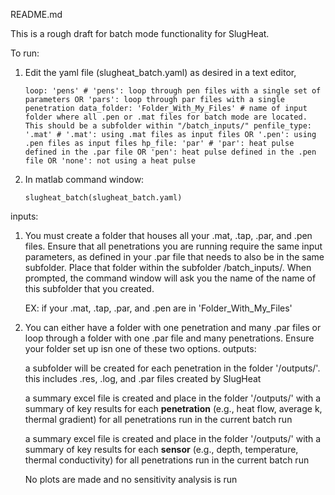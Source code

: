 README.md

This is a rough draft for batch mode functionality for SlugHeat.

To run:

1. Edit the yaml file (slugheat_batch.yaml) as desired in a text editor, 

   	`loop: 'pens'
   		# 'pens': loop through pen files with a single set of parameters OR 'pars': loop through par files with a single penetration
	data_folder: 'Folder_With_My_Files'
		# name of input folder where all .pen or .mat files for batch mode are located. This should be a subfolder within "/batch_inputs/"
	penfile_type: '.mat'
		# '.mat': using .mat files as input files OR '.pen': using .pen files as input files
	hp_file: 'par'
		# 'par': heat pulse defined in the .par file OR 'pen': heat pulse defined in the .pen file OR 'none': not using a heat pulse`

3. In matlab command window:
	
 	`slugheat_batch(slugheat_batch.yaml)`


inputs:
	
1. You must create a folder that houses all your .mat, .tap, .par, and .pen files. Ensure that all penetrations you are running require the same input parameters, as defined in your .par file that needs to also be in the same subfolder. Place that folder within the subfolder /batch_inputs/. When prompted, the command window will ask you the name of the name of this subfolder that you created.

	EX: if your .mat, .tap, .par, and .pen are in 'Folder_With_My_Files'

2. You can either have a folder with one penetration and many .par files or loop through a folder with one .par file and many penetrations. Ensure your folder set up isn one of these two options. 
outputs:

	a subfolder will be created for each penetration in the folder '/outputs/'. this includes .res, .log, and .par files created by SlugHeat

	a summary excel file is created and place in the folder '/outputs/' with a summary of key results for each **penetration** (e.g., heat flow, average k, thermal gradient) for all penetrations run in the current batch run

	a summary excel file is created and place in the folder '/outputs/' with a summary of key results for each **sensor** (e.g., depth, temperature, thermal conductivity) for all penetrations run in the current batch run

	No plots are made and no sensitivity analysis is run
